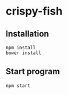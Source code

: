 # crispy-fish

## Installation
```shell
npm install
bower install
```

## Start program
```shell
npm start
```

